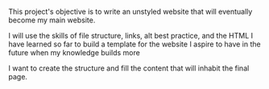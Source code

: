This project's objective is to write an unstyled website that will
eventually become my main website.

I will use the skills of file structure, links, alt best practice,
and the HTML I have learned so far to build a template for the 
website I aspire to have in the future when my knowledge builds more

I want to create the structure and fill the content that will
inhabit the final page.


